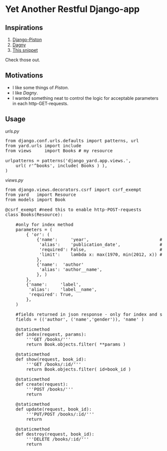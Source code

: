 # Yet Another Restful Django-app


## Inspirations

1. [Django-Piston](https://bitbucket.org/jespern/django-piston/wiki/Home)
2. [Dagny](https://github.com/zacharyvoase/dagny)
3. [This snippet](http://djangosnippets.org/snippets/1071/)

Check those out.


## Motivations

- I like some things of *Piston*.
- I like *Dagny*.
- I wanted something neat to control the logic for acceptable parameters in each http-GET-requests.


## Usage

*urls.py*
<pre>
from django.conf.urls.defaults import patterns, url
from yard.urls import include
from views     import Books # my resource

urlpatterns = patterns('django_yard.app.views.',
    url( r'^books', include( Books ) ),
)
</pre>

*views.py*
<pre>
from django.views.decorators.csrf import csrf_exempt
from yard   import Resource
from models import Book

@csrf_exempt #need this to enable http-POST-requests
class Books(Resource):
    
    #only for index method
    parameters = (
        { 'or': (
            {'name':     'year',                           #query parameter name - required
             'alias':    'publication_date',               #actual name within server's logic - not required
             'required': False,                            #defaults to False - not required
             'limit':    lambda x: max(1970, min(2012, x)) #parameter's logic - not required
            },
            {'name':  'author'
             'alias': 'author__name',
            }, ) 
        },
        {'name':     'label',
         'alias':    'label__name',
         'required': True,
        },
    )
    
    #fields returned in json response - only for index and show methods 
    fields = (('author', ('name','gender')), 'name' )

    @staticmethod
    def index(request, params):
        '''GET /books/'''
        return Book.objects.filter( **params )

    @staticmethod
    def show(request, book_id):
        '''GET /books/:id/'''
        return Book.objects.filter( id=book_id )

    @staticmethod
    def create(request):
        '''POST /books/'''
        return

    @staticmethod
    def update(request, book_id):
        '''PUT/POST /books/:id/'''
        return

    @staticmethod
    def destroy(request, book_id):
        '''DELETE /books/:id/'''
        return
</pre>


